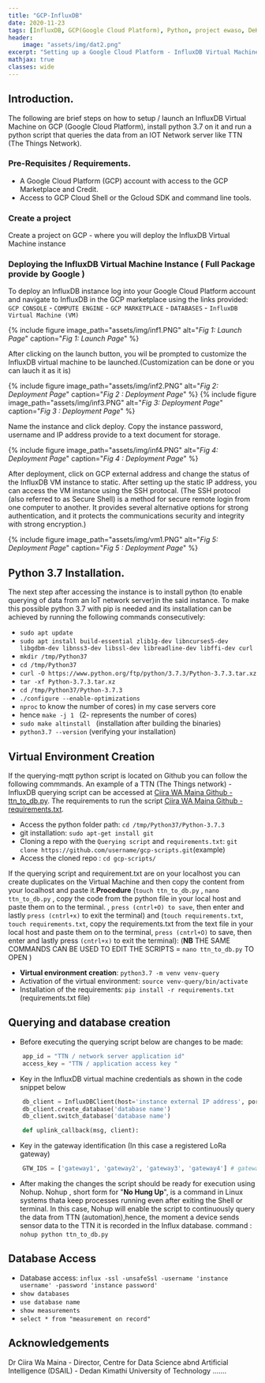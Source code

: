 ```yaml
---
title: "GCP-InfluxDB"
date: 2020-11-23
tags: [InfluxDB, GCP(Google Cloud Platform), Python, project ewaso, DeKUT-DSAIL]
header:
    image: "assets/img/dat2.png"
excerpt: "Setting up a Google Cloud Platform - InfluxDB Virtual Machine Instance to Collect Time Series Data"
mathjax: true
classes: wide
---
```


## Introduction.
The following are brief steps on how to setup / launch an InfluxDB Virtual Machine on GCP (Google Cloud Platform), install python 3.7 on it and run a python script that queries the data from an IOT Network server like TTN (The Things Network).

### Pre-Requisites / Requirements.
- A Google Cloud Platform (GCP) account with access to the GCP Marketplace and Credit.
- Access to GCP Cloud Shell or the Gcloud SDK and command line tools.
### Create a project
Create a project on GCP - where you will deploy the InfluxDB Virtual Machine instance 
### Deploying the InfluxDB Virtual Machine Instance ( Full Package provide by Google )
To deploy an InfluxDB instance log into your Google Cloud Platform account and navigate to InfluxDB in the GCP marketplace using the links provided:
`GCP CONSOLE` - `COMPUTE ENGINE` -  `GCP MARKETPLACE` - `DATABASES` - `InfluxDB Virtual Machine (VM)`

{% include figure image_path="assets/img/inf1.PNG" alt="*Fig 1: Launch Page*" caption="*Fig 1: Launch Page*" %}

After clicking on the launch button, you wil be prompted to customize the InfluxDB virtual machine to be launched.(Customization can be done or you can lauch it as it is)

{% include figure image_path="assets/img/inf2.PNG" alt="*Fig 2: Deployment Page*" caption="*Fig 2 : Deployment Page*" %}
{% include figure image_path="assets/img/inf3.PNG" alt="*Fig 3: Deployment Page*" caption="*Fig 3 : Deployment Page*" %}

Name the instance and click deploy. Copy the instance password, username and IP address provide to a text document for storage.

{% include figure image_path="assets/img/inf4.PNG" alt="*Fig 4: Deployment Page*" caption="*Fig 4 : Deployment Page*" %}

After deployment, click on GCP external address and change the status of the InfluxDB VM instance to static. After setting up the static IP address, you can access the VM instance using the SSH protocal. (The SSH protocol (also referred to as Secure Shell) is a method for secure remote login from one computer to another. It provides several alternative options for strong authentication, and it protects the communications security and integrity with strong encryption.)

{% include figure image_path="assets/img/vm1.PNG" alt="*Fig 5: Deployment Page*" caption="*Fig 5 : Deployment Page*" %}

## Python 3.7 Installation.
The next step after accessing the instance is to install python (to enable querying of data from an IoT network server)in the said instance. To make this possible python 3.7 with pip is needed and its installation can be achieved by running the following commands consecutively:

- `sudo apt update`
- `sudo apt install build-essential zlib1g-dev libncurses5-dev libgdbm-dev libnss3-dev libssl-dev libreadline-dev libffi-dev curl`
- `mkdir /tmp/Python37`
- `cd /tmp/Python37`
- `curl -O https://www.python.org/ftp/python/3.7.3/Python-3.7.3.tar.xz`
- `tar -xf Python-3.7.3.tar.xz`
- `cd /tmp/Python37/Python-3.7.3`
- `./configure --enable-optimizations`
- `nproc` to know the number of cores) in my case servers core
- hence `make -j 1 ` (2- represents the number of cores)
- `sudo make altinstall ` (installation after building the binaries)
- `python3.7 --version` (verifying your installation)

## Virtual Environment Creation
If the querying-mqtt python script is located on Github you can follow the following commmands. An example of a TTN (The Things network) - InfluxDB querying script can be accessed at [Ciira WA Maina Github - ttn_to_db.py](https://github.com/ciiram/mdot-maji/blob/master/ttn_to_db.py). The requirements to run the script [Ciira WA Maina Github - requirements.txt](https://github.com/ciiram/mdot-maji/blob/master/requirements.txt). 

- Access the python folder path: `cd /tmp/Python37/Python-3.7.3`
- git installation: `sudo apt-get install git`
- Cloning a repo with the `Querying script` and `requirements.txt`: `git clone https://github.com/username/gcp-scripts.git`(example)
- Access the cloned repo : `cd gcp-scripts/`

If the querying script and requirement.txt are on your localhost you can create duplicates on the Virtual Machine and then copy the content from your localhost and paste it.**Procedure** (`touch ttn_to_db.py` , `nano ttn_to_db.py` , copy the code from the python file in your local host and paste them on to the terminal. , `press (cntrl+O) to save`, then enter and lastly `press (cntrl+x)` to exit the terminal) and (`touch requirements.txt`, `touch requirements.txt`, copy the requirements.txt from the text file in your local host and paste them on to the terminal, `press (cntrl+O)` to save, then enter and lastly press `(cntrl+x)` to exit the terminal):  (**NB** THE SAME COMMANDS CAN BE USED TO EDIT THE SCRIPTS = `nano ttn_to_db.py` TO OPEN )

- **Virtual environment creation**: `python3.7 -m venv venv-query`
- Activation of the virtual environment: `source venv-query/bin/activate`
- Installation of the requirements: `pip install -r requirements.txt` (requirements.txt file)
## Querying and database creation
- Before executing the querying script below are changes to be made:
```python
    app_id = "TTN / network server application id"
    access_key = "TTN / application access key "
```
- Key in the InfluxDB virtual machine credentials as shown in the code snippet below
```python
    db_client = InfluxDBClient(host='instance external IP address', port=8086, username='instance username', password='instance password', ssl=True)
    db_client.create_database('database name')
    db_client.switch_database('database name')

    def uplink_callback(msg, client):
```
- Key in the gateway identification (In this case a registered LoRa gateway)
```python
    GTW_IDS = ['gateway1', 'gateway2', 'gateway3', 'gateway4'] # gateway of interest
```
- After making the changes the script should be ready for execution using Nohup. Nohup , short form for "**No Hung Up**", is a command in Linux systems thata keep processes running even after exiting the Shell or terminal. In this case, Nohup will enable the script to continuously query the data from TTN (automation),hence, the moment a device sends sensor data to the TTN it is recorded in the Influx database.
command : `nohup python ttn_to_db.py`
## Database Access 
- Database access: `influx -ssl -unsafeSsl -username 'instance username' -password 'instance password'`
- `show databases`
- `use database name`
- `show measurements`
- `select * from "measurement on record"`

## Acknowledgements
Dr Ciira Wa Maina - Director, Centre for Data Science abnd Artificial Intelligence (DSAIL) - Dedan Kimathi University of Technology
.......

